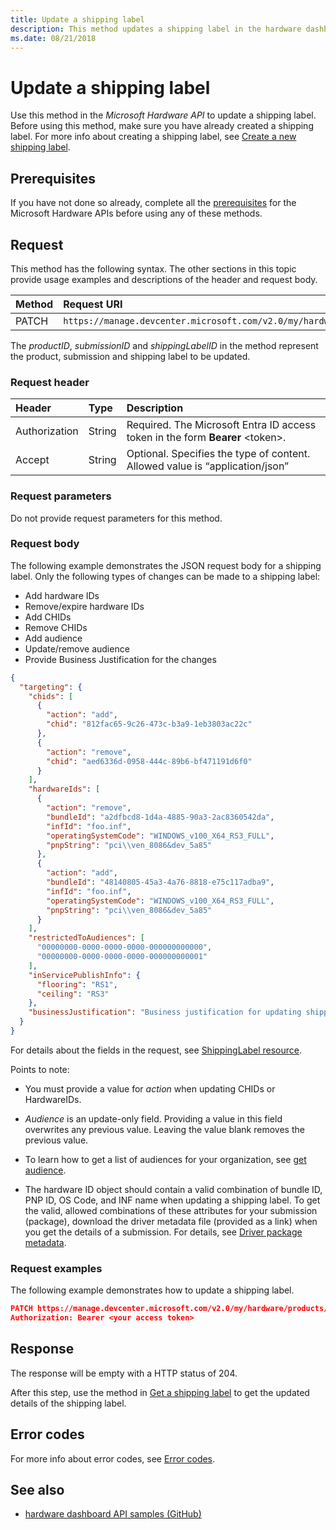 ```yaml
---
title: Update a shipping label
description: This method updates a shipping label in the hardware dashboard API.
ms.date: 08/21/2018
---
```


# Update a shipping label

Use this method in the *Microsoft Hardware API* to update a shipping label. Before using this method, make sure you have already created a shipping label. For more info about creating a shipping label, see [Create a new shipping label](create-a-new-shipping-label.md).

## Prerequisites

If you have not done so already, complete all the [prerequisites](dashboard-api.md) for the Microsoft Hardware APIs before using any of these methods.

## Request

This method has the following syntax. The other sections in this topic provide usage examples and descriptions of the header and request body.

| Method | Request URI |
|:--|:--|
| PATCH | `https://manage.devcenter.microsoft.com/v2.0/my/hardware/products/{productID}/submissions/{submissionId}/shippingLabels/{shippingLabelId}` |

The *productID*, *submissionID* and *shippingLabelID* in the method represent the product, submission and shipping label to be updated.

### Request header

| Header | Type | Description |
|:--|:--|:--|
| Authorization | String | Required. The Microsoft Entra ID access token in the form **Bearer** \<token\>. |
| Accept | String | Optional. Specifies the type of content. Allowed value is “application/json” |

### Request parameters

Do not provide request parameters for this method.

### Request body

The following example demonstrates the JSON request body for a shipping label. Only the following types of changes can be made to a shipping label:

* Add hardware IDs
* Remove/expire hardware IDs
* Add CHIDs
* Remove CHIDs
* Add audience
* Update/remove audience
* Provide Business Justification for the changes

```json
{
  "targeting": {
    "chids": [
      {
        "action": "add",
        "chid": "812fac65-9c26-473c-b3a9-1eb3803ac22c"
      },
      {
        "action": "remove",
        "chid": "aed6336d-0958-444c-89b6-bf471191d6f0"
      }
    ],
    "hardwareIds": [
      {
        "action": "remove",
        "bundleId": "a2dfbcd8-1d4a-4885-90a3-2ac8360542da",
        "infId": "foo.inf",
        "operatingSystemCode": "WINDOWS_v100_X64_RS3_FULL",
        "pnpString": "pci\\ven_8086&dev_5a85"
      },
      {
        "action": "add",
        "bundleId": "48140805-45a3-4a76-8818-e75c117adba9",
        "infId": "foo.inf",
        "operatingSystemCode": "WINDOWS_v100_X64_RS3_FULL",
        "pnpString": "pci\\ven_8086&dev_5a85"
      }
    ],
    "restrictedToAudiences": [
      "00000000-0000-0000-0000-000000000000",
      "00000000-0000-0000-0000-000000000001"
    ],
    "inServicePublishInfo": {
      "flooring": "RS1",
      "ceiling": "RS3"
    },
    "businessJustification": "Business justification for updating shipping label"
  }
}
```

For details about the fields in the request, see [ShippingLabel resource](get-shipping-labels.md#shippinglabel-resource).

Points to note:

* You must provide a value for *action* when updating CHIDs or HardwareIDs.

* *Audience* is an update-only field. Providing a value in this field overwrites any previous value. Leaving the value blank removes the previous value.

* To learn how to get a list of audiences for your organization, see [get audience](get-audience-data.md).

* The hardware ID object should contain a valid combination of bundle ID, PNP ID, OS Code, and INF name when updating a shipping label. To get the valid, allowed combinations of these attributes for your submission (package), download the driver metadata file (provided as a link) when you get the details of a submission. For details, see [Driver package metadata](driver-package-metadata.md).

### Request examples

The following example demonstrates how to update a shipping label.

```json
PATCH https://manage.devcenter.microsoft.com/v2.0/my/hardware/products/14461751976964156/submissions/1152921504621467600/shippingLabels/1152921504606980300 HTTP/1.1
Authorization: Bearer <your access token>
```

## Response

The response will be empty with a HTTP status of 204.

After this step, use the method in [Get a shipping label](get-a-shipping-label.md) to get the updated details of the shipping label.

## Error codes

For more info about error codes, see [Error codes](get-product-data.md#error-codes).

## See also

- [hardware dashboard API samples (GitHub)](https://aka.ms/hpc_async_api_samples)
